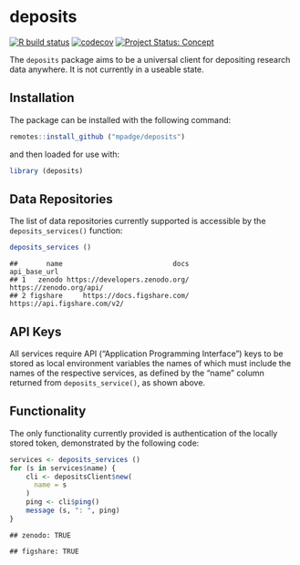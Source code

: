 # deposits

<!-- badges: start -->

[![R build
status](https://github.com/mpadge/deposits/workflows/R-CMD-check/badge.svg)](https://github.com/mpadge/deposits/actions?query=workflow%3AR-CMD-check)
[![codecov](https://codecov.io/gh/mpadge/deposits/branch/main/graph/badge.svg)](https://codecov.io/gh/mpadge/deposits)
[![Project Status:
Concept](https://www.repostatus.org/badges/latest/concept.svg)](https://www.repostatus.org/#concept)
<!-- badges: end -->

The `deposits` package aims to be a universal client for depositing
research data anywhere. It is not currently in a useable state.

## Installation

The package can be installed with the following command:

``` r
remotes::install_github ("mpadge/deposits")
```

and then loaded for use with:

``` r
library (deposits)
```

## Data Repositories

The list of data repositories currently supported is accessible by the
`deposits_services()` function:

``` r
deposits_services ()
```

    ##       name                           docs                 api_base_url
    ## 1   zenodo https://developers.zenodo.org/      https://zenodo.org/api/
    ## 2 figshare     https://docs.figshare.com/ https://api.figshare.com/v2/

## API Keys

All services require API (“Application Programming Interface”) keys to
be stored as local environment variables the names of which must include
the names of the respective services, as defined by the “name” column
returned from `deposits_service()`, as shown above.

## Functionality

The only functionality currently provided is authentication of the
locally stored token, demonstrated by the following code:

``` r
services <- deposits_services ()
for (s in services$name) {
    cli <- depositsClient$new(
      name = s
    )
    ping <- cli$ping()
    message (s, ": ", ping)
}
```

    ## zenodo: TRUE

    ## figshare: TRUE
